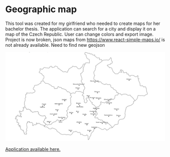# Geographic map

This tool was created for my girlfriend who needed to create maps for her bachelor thesis. The application can search for a city and display it on a map of the Czech Republic. User can change colors and export image. Project is now broken, json maps from https://www.react-simple-maps.io/ is not already available. Need to find new geojson

![Main page](https://raw.githubusercontent.com/sestakp/Geografic-map-create/main/doc/preview.png)


[Application available here.](https://sestakp.github.io/Geografic-map-create) 